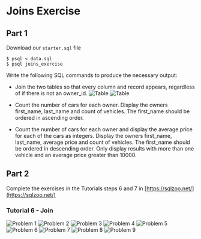 # Joins Exercise

## Part 1 

Download our `starter.sql` file 

    $ psql < data.sql
    $ psql joins_exercise

Write the following SQL commands to produce the necessary output:

-   Join the two tables so that every column and record appears, regardless of if there is not an  owner_id.
![Table](./sqljoin1a)
![Table](./sqljoin1)

- Count the number of cars for each owner. Display the owners  first_name,  last_name  and  count  of vehicles. The first_name should be ordered in ascending order. 
- Count the number of cars for each owner and display the average price for each of the cars as integers. Display the owners  first_name,  last_name, average price and count of vehicles. The  first_name  should be ordered in descending order. Only display results with more than one vehicle and an average price greater than 10000. 

## Part 2

Complete the exercises in the Tutorials steps 6 and 7 in  [https://sqlzoo.net/](https://sqlzoo.net/)

### Tutorial 6 - Join
![Problem 1](./SQLZooJoin1)
![Problem 2](./SQLZooJoin2)
![Problem 3](./SQLZooJoin3)
![Problem 4](./SQLZooJoin4)
![Problem 5](./SQLZooJoin5)
![Problem 6](./SQLZooJoin6)
![Problem 7](./SQLZooJoin7)
![Problem 8](./SQLZooJoin8)
![Problem 9](./SQLZooJoin9)
